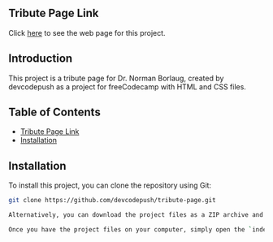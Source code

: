 ## Tribute Page Link

Click [here](https://devcodepush.github.io/Tribute-Page/) to see the web page for this project.

## Introduction

This project is a tribute page for Dr. Norman Borlaug, created by devcodepush as a project for freeCodecamp with HTML and CSS files.

## Table of Contents
- [Tribute Page Link](#tribute-page-link)
- [Installation](#installation)


## Installation
To install this project, you can clone the repository using Git:

```bash
git clone https://github.com/devcodepush/tribute-page.git

Alternatively, you can download the project files as a ZIP archive and extract them to your desired location on your computer.

Once you have the project files on your computer, simply open the `index.html` file in a web browser to view the tribute page.

